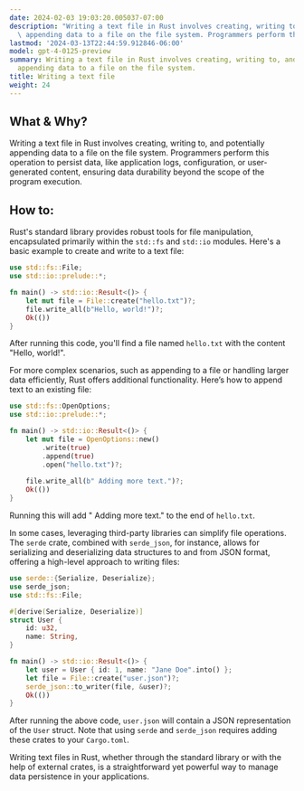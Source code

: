 ```yaml
---
date: 2024-02-03 19:03:20.005037-07:00
description: "Writing a text file in Rust involves creating, writing to, and potentially\
  \ appending data to a file on the file system. Programmers perform this operation\u2026"
lastmod: '2024-03-13T22:44:59.912846-06:00'
model: gpt-4-0125-preview
summary: Writing a text file in Rust involves creating, writing to, and potentially
  appending data to a file on the file system.
title: Writing a text file
weight: 24
---
```


## What & Why?
Writing a text file in Rust involves creating, writing to, and potentially appending data to a file on the file system. Programmers perform this operation to persist data, like application logs, configuration, or user-generated content, ensuring data durability beyond the scope of the program execution.

## How to:
Rust's standard library provides robust tools for file manipulation, encapsulated primarily within the `std::fs` and `std::io` modules. Here's a basic example to create and write to a text file:

```rust
use std::fs::File;
use std::io::prelude::*;

fn main() -> std::io::Result<()> {
    let mut file = File::create("hello.txt")?;
    file.write_all(b"Hello, world!")?;
    Ok(())
}
```

After running this code, you'll find a file named `hello.txt` with the content "Hello, world!".

For more complex scenarios, such as appending to a file or handling larger data efficiently, Rust offers additional functionality. Here’s how to append text to an existing file:

```rust
use std::fs::OpenOptions;
use std::io::prelude::*;

fn main() -> std::io::Result<()> {
    let mut file = OpenOptions::new()
        .write(true)
        .append(true)
        .open("hello.txt")?;
        
    file.write_all(b" Adding more text.")?;
    Ok(())
}
```

Running this will add " Adding more text." to the end of `hello.txt`.

In some cases, leveraging third-party libraries can simplify file operations. The `serde` crate, combined with `serde_json`, for instance, allows for serializing and deserializing data structures to and from JSON format, offering a high-level approach to writing files:

```rust
use serde::{Serialize, Deserialize};
use serde_json;
use std::fs::File;

#[derive(Serialize, Deserialize)]
struct User {
    id: u32,
    name: String,
}

fn main() -> std::io::Result<()> {
    let user = User { id: 1, name: "Jane Doe".into() };
    let file = File::create("user.json")?;
    serde_json::to_writer(file, &user)?;
    Ok(())
}
```

After running the above code, `user.json` will contain a JSON representation of the `User` struct. Note that using `serde` and `serde_json` requires adding these crates to your `Cargo.toml`.

Writing text files in Rust, whether through the standard library or with the help of external crates, is a straightforward yet powerful way to manage data persistence in your applications.

